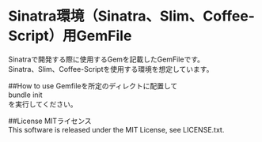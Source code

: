 Sinatra環境（Sinatra、Slim、Coffee-Script）用GemFile
===

Sinatraで開発する際に使用するGemを記載したGemFileです。  
Sinatra、Slim、Coffee-Scriptを使用する環境を想定しています。

##How to use
Gemfileを所定のディレクトに配置して  
bundle init  
を実行してください。

##License
MITライセンス  
This software is released under the MIT License, see LICENSE.txt.
